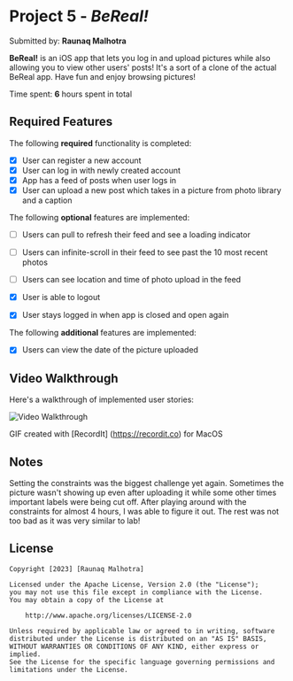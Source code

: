 # Project 5 - *BeReal!*

Submitted by: **Raunaq Malhotra**

**BeReal!** is an iOS app that lets you log in and upload pictures while also allowing you to view other users' posts! It's a sort of a clone of the actual BeReal app. Have fun and enjoy browsing pictures!

Time spent: **6** hours spent in total

## Required Features

The following **required** functionality is completed:

- [x] User can register a new account
- [x] User can log in with newly created account
- [x] App has a feed of posts when user logs in
- [x] User can upload a new post which takes in a picture from photo library and a caption    
 
The following **optional** features are implemented:

- [ ] Users can pull to refresh their feed and see a loading indicator
- [ ] Users can infinite-scroll in their feed to see past the 10 most recent photos
- [ ] Users can see location and time of photo upload in the feed    
- [x] User is able to logout
- [x] User stays logged in when app is closed and open again    


The following **additional** features are implemented:

- [x] Users can view the date of the picture uploaded

## Video Walkthrough

Here's a walkthrough of implemented user stories:

<img src='http://g.recordit.co/UNx6zAPz8n.gif' title='Video Walkthrough' width='' alt='Video Walkthrough' />

<!-- Replace this with whatever GIF tool you used!  http://g.recordit.co/ywCkzfUaFy.gif -->
GIF created with [RecordIt] (https://recordit.co) for MacOS

## Notes

Setting the constraints was the biggest challenge yet again. Sometimes the picture wasn't showing up even after uploading it while some other times important labels were being cut off. After playing around with the constraints for almost 4 hours, I was able to figure it out. The rest was not too bad as it was very similar to lab!

## License

    Copyright [2023] [Raunaq Malhotra]

    Licensed under the Apache License, Version 2.0 (the "License");
    you may not use this file except in compliance with the License.
    You may obtain a copy of the License at

        http://www.apache.org/licenses/LICENSE-2.0

    Unless required by applicable law or agreed to in writing, software
    distributed under the License is distributed on an "AS IS" BASIS,
    WITHOUT WARRANTIES OR CONDITIONS OF ANY KIND, either express or implied.
    See the License for the specific language governing permissions and
    limitations under the License.
